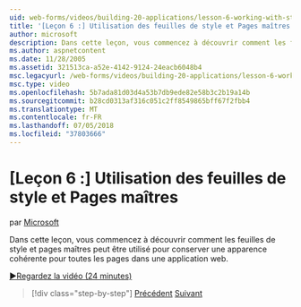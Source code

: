 ```yaml
---
uid: web-forms/videos/building-20-applications/lesson-6-working-with-stylesheets-and-master-pages
title: '[Leçon 6 :] Utilisation des feuilles de style et Pages maîtres | Microsoft Docs'
author: microsoft
description: Dans cette leçon, vous commencez à découvrir comment les feuilles de style et pages maîtres peut être utilisé pour conserver une apparence cohérente pour toutes les pages dans une application web.
ms.author: aspnetcontent
ms.date: 11/28/2005
ms.assetid: 321513ca-a52e-4142-9124-24eacb6048b4
msc.legacyurl: /web-forms/videos/building-20-applications/lesson-6-working-with-stylesheets-and-master-pages
msc.type: video
ms.openlocfilehash: 5b7ada81d03d4a53b7db9ede82e58b3c2b19a14b
ms.sourcegitcommit: b28cd0313af316c051c2ff8549865bff67f2fbb4
ms.translationtype: MT
ms.contentlocale: fr-FR
ms.lasthandoff: 07/05/2018
ms.locfileid: "37803666"
---
```

<a name="lesson-6-working-with-stylesheets-and-master-pages"></a>[Leçon 6 :] Utilisation des feuilles de style et Pages maîtres
====================
par [Microsoft](https://github.com/microsoft)

Dans cette leçon, vous commencez à découvrir comment les feuilles de style et pages maîtres peut être utilisé pour conserver une apparence cohérente pour toutes les pages dans une application web.

[&#9654;Regardez la vidéo (24 minutes)](https://channel9.msdn.com/Blogs/ASP-NET-Site-Videos/lesson-6-working-with-stylesheets-and-master-pages)

> [!div class="step-by-step"]
> [Précédent](lesson-5-debugging-and-tracing-your-website.md)
> [Suivant](lesson-7-databinding-to-user-interface-controls.md)
